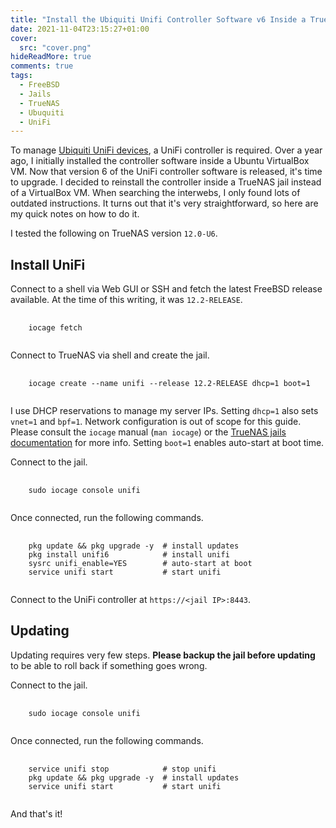 ```yaml
---
title: "Install the Ubiquiti Unifi Controller Software v6 Inside a TrueNAS Jail"
date: 2021-11-04T23:15:27+01:00
cover:
  src: "cover.png"
hideReadMore: true
comments: true
tags:
  - FreeBSD
  - Jails
  - TrueNAS
  - Ubuquiti
  - UniFi
---
```


To manage [Ubiquiti UniFi devices](https://www.ui.com/wi-fi), a UniFi controller is required. Over a year ago, I initially installed the controller software inside a Ubuntu VirtualBox VM. Now that version 6 of the UniFi controller software is released, it's time to upgrade. I decided to reinstall the controller inside a TrueNAS jail instead of a VirtualBox VM. When searching the interwebs, I only found lots of outdated instructions. It turns out that it's very straightforward, so here are my quick notes on how to do it.

<!--more-->

I tested the following on TrueNAS version `12.0-U6`.

## Install UniFi

Connect to a shell via Web GUI or SSH and fetch the latest FreeBSD release available. At the time of this writing, it was `12.2-RELEASE`.

<!-- markdownlint-disable MD033 -->
<pre class="command-line language-bash" data-user="root" data-host="truenas">
  <code>
    iocage fetch
  </code>
</pre>
<!-- markdownlint-enable MD033 -->

Connect to TrueNAS via shell and create the jail.

<!-- markdownlint-disable MD033 -->
<pre class="command-line language-bash" data-user="root" data-host="truenas">
  <code>
    iocage create --name unifi --release 12.2-RELEASE dhcp=1 boot=1
  </code>
</pre>
<!-- markdownlint-enable MD033 -->

I use DHCP reservations to manage my server IPs. Setting `dhcp=1` also sets `vnet=1` and `bpf=1`. Network configuration is out of scope for this guide. Please consult the `iocage` manual (`man iocage`) or the [TrueNAS jails documentation](https://www.truenas.com/docs/core/applications/jails/) for more info. Setting `boot=1` enables auto-start at boot time.

Connect to the jail.

<!-- markdownlint-disable MD033 -->
<pre class="command-line language-bash" data-user="root" data-host="truenas">
  <code>
    sudo iocage console unifi
  </code>
</pre>
<!-- markdownlint-enable MD033 -->

Once connected, run the following commands.

<!-- markdownlint-disable MD033 -->
<pre class="command-line language-bash" data-user="root" data-host="unifi">
  <code>
    pkg update && pkg upgrade -y  # install updates
    pkg install unifi6            # install unifi
    sysrc unifi_enable=YES        # auto-start at boot
    service unifi start           # start unifi
  </code>
</pre>
<!-- markdownlint-enable MD033 -->

Connect to the UniFi controller at `https://<jail IP>:8443`.

## Updating

Updating requires very few steps. **Please backup the jail before updating** to be able to roll back if something goes wrong.

Connect to the jail.

<!-- markdownlint-disable MD033 -->
<pre class="command-line language-bash" data-user="root" data-host="truenas">
  <code>
    sudo iocage console unifi
  </code>
</pre>
<!-- markdownlint-enable MD033 -->

Once connected, run the following commands.

<!-- markdownlint-disable MD033 -->
<pre class="command-line language-bash" data-user="root" data-host="unifi">
  <code>
    service unifi stop            # stop unifi
    pkg update && pkg upgrade -y  # install updates
    service unifi start           # start unifi
  </code>
</pre>
<!-- markdownlint-enable MD033 -->

And that's it!
